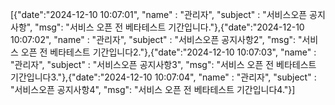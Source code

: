 [{"date":"2024-12-10 10:07:01", "name" : "관리자", "subject" : "서비스오픈 공지사항", "msg": "서비스 오픈 전 베타테스트 기간입니다."},{"date":"2024-12-10 10:07:02", "name" : "관리자", "subject" : "서비스오픈 공지사항2", "msg": "서비스 오픈 전 베타테스트 기간입니다2."},{"date":"2024-12-10 10:07:03", "name" : "관리자", "subject" : "서비스오픈 공지사항3", "msg": "서비스 오픈 전 베타테스트 기간입니다3."},{"date":"2024-12-10 10:07:04", "name" : "관리자", "subject" : "서비스오픈 공지사항4", "msg": "서비스 오픈 전 베타테스트 기간입니다4."}]
